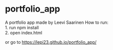 # portfolio_app
A portfolio app made by Leevi Saarinen
How to run: <br/>
    1. run npm install <br/>
    2. open index.html <br/>
  
  or go to https://lepi23.github.io/portfolio_app/

